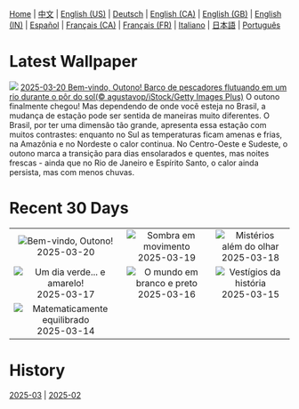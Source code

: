 [Home](../README.md) | [中文](zh-CN.md) | [English (US)](en-US.md) | [Deutsch](de-DE.md) | [English (CA)](en-CA.md) | [English (GB)](en-GB.md) | [English (IN)](en-IN.md) | [Español](es-ES.md) | [Français (CA)](fr-CA.md) | [Français (FR)](fr-FR.md) | [Italiano](it-IT.md) | [日本語](ja-JP.md) | [Português](pt-BR.md)

# Latest Wallpaper
![](https://www.bing.com/th?id=OHR.Outono2025_PT-BR0841637921_UHD.jpg)
[2025-03-20 Bem-vindo, Outono! Barco de pescadores flutuando em um rio durante o pôr do sol(© agustavop/iStock/Getty Images Plus)](https://www.bing.com/th?id=OHR.Outono2025_PT-BR0841637921_UHD.jpg)
O outono finalmente chegou! Mas dependendo de onde você esteja no Brasil, a mudança de estação pode ser sentida de maneiras muito diferentes. O Brasil, por ter uma dimensão tão grande, apresenta essa estação com muitos contrastes: enquanto no Sul as temperaturas ficam amenas e frias, na Amazônia e no Nordeste o calor continua. No Centro-Oeste e Sudeste, o outono marca a transição para dias ensolarados e quentes, mas noites frescas - ainda que no Rio de Janeiro e Espírito Santo, o calor ainda persista, mas com menos chuvas.

# Recent 30 Days
|  |  |  |
|:---:|:---:|:---:|
| ![](https://www.bing.com/th?id=OHR.Outono2025_PT-BR0841637921_400x240.jpg "Bem-vindo, Outono!") 2025-03-20 | ![](https://www.bing.com/th?id=OHR.BlackHeron_PT-BR1894971609_400x240.jpg "Sombra em movimento") 2025-03-19 | ![](https://www.bing.com/th?id=OHR.SedonaSpring_PT-BR2515283879_400x240.jpg "Mistérios além do olhar") 2025-03-18 |
| ![](https://www.bing.com/th?id=OHR.BeckettBridge_PT-BR3137652720_400x240.jpg "Um dia verde... e amarelo!") 2025-03-17 | ![](https://www.bing.com/th?id=OHR.PandaSnow_PT-BR5155103859_400x240.jpg "O mundo em branco e preto") 2025-03-16 | ![](https://www.bing.com/th?id=OHR.ForumRomanum_PT-BR5979154220_400x240.jpg "Vestígios da história") 2025-03-15 |
| ![](https://www.bing.com/th?id=OHR.BasqueDolmen_PT-BR6370690979_400x240.jpg "Matematicamente equilibrado") 2025-03-14 |  |  |

# History
[2025-03](../archives/wallpaper/pt-BR/w_2025_03.md) | [2025-02](../archives/wallpaper/pt-BR/w_2025_02.md)
